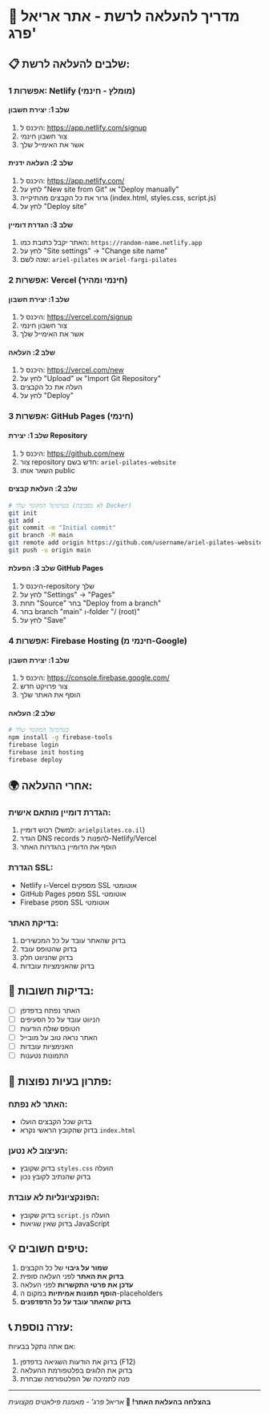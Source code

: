 # 🚀 מדריך להעלאה לרשת - אתר אריאל פרג'

## 📋 **שלבים להעלאה לרשת:**

### **אפשרות 1: Netlify (מומלץ - חינמי)**

#### שלב 1: יצירת חשבון
1. היכנס ל: https://app.netlify.com/signup
2. צור חשבון חינמי
3. אשר את האימייל שלך

#### שלב 2: העלאה ידנית
1. היכנס ל: https://app.netlify.com/
2. לחץ על "New site from Git" או "Deploy manually"
3. גרור את כל הקבצים מהתיקייה (index.html, styles.css, script.js)
4. לחץ על "Deploy site"

#### שלב 3: הגדרת דומיין
1. האתר יקבל כתובת כמו: `https://random-name.netlify.app`
2. לחץ על "Site settings" → "Change site name"
3. שנה לשם: `ariel-pilates` או `ariel-fargi-pilates`

### **אפשרות 2: Vercel (חינמי ומהיר)**

#### שלב 1: יצירת חשבון
1. היכנס ל: https://vercel.com/signup
2. צור חשבון חינמי
3. אשר את האימייל שלך

#### שלב 2: העלאה
1. היכנס ל: https://vercel.com/new
2. לחץ על "Upload" או "Import Git Repository"
3. העלה את כל הקבצים
4. לחץ על "Deploy"

### **אפשרות 3: GitHub Pages (חינמי)**

#### שלב 1: יצירת Repository
1. היכנס ל: https://github.com/new
2. צור repository חדש בשם: `ariel-pilates-website`
3. השאר אותו public

#### שלב 2: העלאת קבצים
```bash
# בטרמינל המקומי שלך (לא בסביבת Docker)
git init
git add .
git commit -m "Initial commit"
git branch -M main
git remote add origin https://github.com/username/ariel-pilates-website.git
git push -u origin main
```

#### שלב 3: הפעלת GitHub Pages
1. היכנס ל-repository שלך
2. לחץ על "Settings" → "Pages"
3. תחת "Source" בחר "Deploy from a branch"
4. בחר branch "main" ו-folder "/ (root)"
5. לחץ על "Save"

### **אפשרות 4: Firebase Hosting (חינמי מ-Google)**

#### שלב 1: יצירת חשבון
1. היכנס ל: https://console.firebase.google.com/
2. צור פרויקט חדש
3. הוסף את האתר שלך

#### שלב 2: העלאה
```bash
# בטרמינל המקומי שלך
npm install -g firebase-tools
firebase login
firebase init hosting
firebase deploy
```

## 🌍 **אחרי ההעלאה:**

### **הגדרת דומיין מותאם אישית:**
1. רכוש דומיין (למשל: `arielpilates.co.il`)
2. הגדר DNS records להפנות ל-Netlify/Vercel
3. הוסף את הדומיין בהגדרות האתר

### **הגדרת SSL:**
- Netlify ו-Vercel מספקים SSL אוטומטי
- GitHub Pages מספק SSL אוטומטי
- Firebase מספק SSL אוטומטי

### **בדיקת האתר:**
1. בדוק שהאתר עובד על כל המכשירים
2. בדוק שהטופס עובד
3. בדוק שהניווט חלק
4. בדוק שהאנימציות עובדות

## 📱 **בדיקות חשובות:**

- [ ] האתר נפתח בדפדפן
- [ ] הניווט עובד על כל הסעיפים
- [ ] הטופס שולח הודעות
- [ ] האתר נראה טוב על מובייל
- [ ] האנימציות עובדות
- [ ] התמונות נטענות

## 🔧 **פתרון בעיות נפוצות:**

### **האתר לא נפתח:**
- בדוק שכל הקבצים הועלו
- בדוק שהקובץ הראשי נקרא `index.html`

### **העיצוב לא נטען:**
- בדוק שקובץ `styles.css` הועלה
- בדוק שהנתיב לקובץ נכון

### **הפונקציונליות לא עובדת:**
- בדוק שקובץ `script.js` הועלה
- בדוק שאין שגיאות JavaScript

## 💡 **טיפים חשובים:**

1. **שמור על גיבוי** של כל הקבצים
2. **בדוק את האתר** לפני העלאה סופית
3. **עדכן את פרטי התקשרות** לפני העלאה
4. **הוסף תמונות אמיתיות** במקום ה-placeholders
5. **בדוק שהאתר עובד על כל הדפדפנים**

## 📞 **עזרה נוספת:**

אם אתה נתקל בבעיות:
1. בדוק את הודעות השגיאה בדפדפן (F12)
2. בדוק את הלוגים בפלטפורמת ההעלאה
3. פנה לתמיכה של הפלטפורמה שבחרת

---

**בהצלחה בהעלאת האתר! 🎉**
*אריאל פרג' - מאמנת פילאטיס מקצועית*
